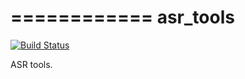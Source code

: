 ============
asr_tools
============

[![Build Status](https://travis-ci.org/belambert/asr-tools.svg?branch=master)](https://travis-ci.org/belambert/asr-tools)

ASR tools.

